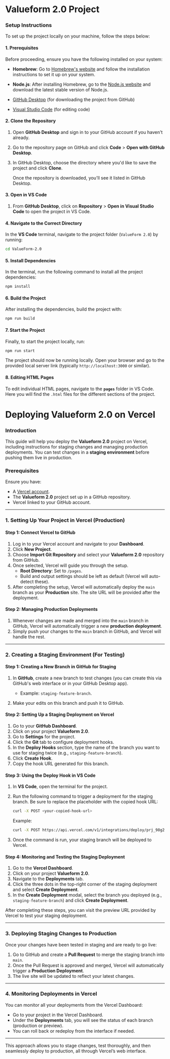
# Valueform 2.0 Project

### Setup Instructions

To set up the project locally on your machine, follow the steps below:

#### 1. Prerequisites
Before proceeding, ensure you have the following installed on your system:
- **Homebrew**: Go to [Homebrew's website](https://brew.sh/) and follow the installation instructions to set it up on your system.
- **Node.js**: After installing Homebrew, go to the [Node.js website](https://nodejs.org/) and download the latest stable version of Node.js.

- [GitHub Desktop](https://desktop.github.com/) (for downloading the project from GitHub)
- [Visual Studio Code](https://code.visualstudio.com/) (for editing code)
  
#### 2. Clone the Repository

1. Open **GitHub Desktop** and sign in to your GitHub account if you haven't already.
2. Go to the repository page on GitHub and click **Code** > **Open with GitHub Desktop**.
3. In GitHub Desktop, choose the directory where you'd like to save the project and click **Clone**.
   
   Once the repository is downloaded, you'll see it listed in GitHub Desktop.

#### 3. Open in VS Code

1. From **GitHub Desktop**, click on **Repository** > **Open in Visual Studio Code** to open the project in VS Code.

#### 4. Navigate to the Correct Directory

In the **VS Code** terminal, navigate to the project folder (`ValueForm 2.0`) by running:
```bash
cd ValueForm-2.0
```

#### 5. Install Dependencies

In the terminal, run the following command to install all the project dependencies:
```bash
npm install
```

#### 6. Build the Project

After installing the dependencies, build the project with:
```bash
npm run build
```

#### 7. Start the Project

Finally, to start the project locally, run:
```bash
npm run start
```

The project should now be running locally. Open your browser and go to the provided local server link (typically `http://localhost:3000` or similar).

#### 8. Editing HTML Pages

To edit individual HTML pages, navigate to the **`pages`** folder in VS Code. Here you will find the `.html` files for the different sections of the project.

#

# Deploying Valueform 2.0 on Vercel

### Introduction
This guide will help you deploy the **Valueform 2.0** project on Vercel, including instructions for staging changes and managing production deployments. You can test changes in a **staging environment** before pushing them live in production.

### Prerequisites

Ensure you have:
- A [Vercel account](https://vercel.com/signup).
- The **Valueform 2.0** project set up in a GitHub repository.
- Vercel linked to your GitHub account.

---

### 1. Setting Up Your Project in Vercel (Production)

#### Step 1: Connect Vercel to GitHub
1. Log in to your Vercel account and navigate to your **Dashboard**.
2. Click **New Project**.
3. Choose **Import Git Repository** and select your **Valueform 2.0** repository from GitHub.
4. Once selected, Vercel will guide you through the setup.
   - **Root Directory**: Set to `/pages`.
   - Build and output settings should be left as default (Vercel will auto-detect these).
5. After completing the setup, Vercel will automatically deploy the `main` branch as your **Production** site. The site URL will be provided after the deployment.

#### Step 2: Managing Production Deployments
1. Whenever changes are made and merged into the `main` branch in GitHub, Vercel will automatically trigger a new **production deployment**.
2. Simply push your changes to the `main` branch in GitHub, and Vercel will handle the rest.

---

### 2. Creating a Staging Environment (For Testing)

#### Step 1: Creating a New Branch in GitHub for Staging
1. In **GitHub**, create a new branch to test changes (you can create this via GitHub's web interface or in your GitHub Desktop app).
   - Example: `staging-feature-branch`.

2. Make your edits on this branch and push it to GitHub.

#### Step 2: Setting Up a Staging Deployment on Vercel

1. Go to your **GitHub Dashboard**.
2. Click on your project **Valueform 2.0**.
3. Go to **Settings** for the project.
4. Click the **Git** tab to configure deployment hooks.
5. In the **Deploy Hooks** section, type the name of the branch you want to use for staging twice (e.g., `staging-feature-branch`).
6. Click **Create Hook**.
7. Copy the hook URL generated for this branch.

#### Step 3: Using the Deploy Hook in VS Code

1. In **VS Code**, open the terminal for the project.
2. Run the following command to trigger a deployment for the staging branch. Be sure to replace the placeholder with the copied hook URL:
   ```bash
   curl -X POST <your-copied-hook-url>
   ```
   Example:
   ```bash
   curl -X POST https://api.vercel.com/v1/integrations/deploy/prj_98g22o5YUFVHlKOzj9vKPTyN2SDG/tKybBxqhQs
   ```

3. Once the command is run, your staging branch will be deployed to Vercel.

#### Step 4: Monitoring and Testing the Staging Deployment

1. Go to the **Vercel Dashboard**.
2. Click on your project **Valueform 2.0**.
3. Navigate to the **Deployments** tab.
4. Click the three dots in the top-right corner of the staging deployment and select **Create Deployment**.
5. In the **Create Deployment** modal, select the branch you deployed (e.g., `staging-feature-branch`) and click **Create Deployment**.

After completing these steps, you can visit the preview URL provided by Vercel to test your staging deployment.

---

### 3. Deploying Staging Changes to Production

Once your changes have been tested in staging and are ready to go live:

1. Go to GitHub and create a **Pull Request** to merge the staging branch into `main`.
2. Once the Pull Request is approved and merged, Vercel will automatically trigger a **Production Deployment**.
3. The live site will be updated to reflect your latest changes.

---

### 4. Monitoring Deployments in Vercel

You can monitor all your deployments from the Vercel Dashboard:
- Go to your project in the Vercel Dashboard.
- Under the **Deployments** tab, you will see the status of each branch (production or preview).
- You can roll back or redeploy from the interface if needed.

---

This approach allows you to stage changes, test thoroughly, and then seamlessly deploy to production, all through Vercel’s web interface.

